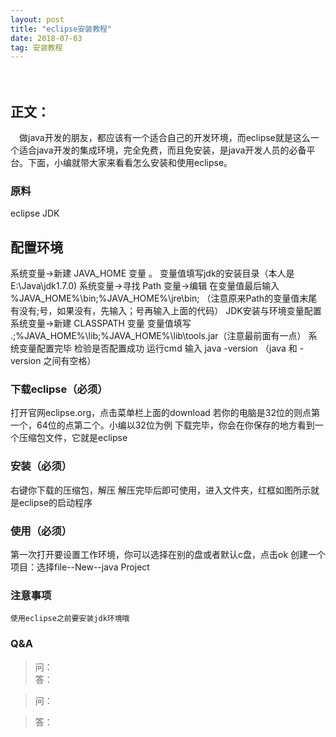 ```yaml
---
layout: post
title: "eclipse安装教程"
date: 2018-07-03 
tag: 安装教程 
---   
```

  　

## 正文：
　做java开发的朋友，都应该有一个适合自己的开发环境，而eclipse就是这么一个适合java开发的集成环境，完全免费，而且免安装，是java开发人员的必备平台。下面，小编就带大家来看看怎么安装和使用eclipse。
### 原料
   eclipse
   JDK
## 配置环境   
  
   系统变量→新建 JAVA_HOME 变量 。
   变量值填写jdk的安装目录（本人是 E:\Java\jdk1.7.0)
   系统变量→寻找 Path 变量→编辑
   在变量值最后输入 %JAVA_HOME%\bin;%JAVA_HOME%\jre\bin;
  （注意原来Path的变量值末尾有没有;号，如果没有，先输入；号再输入上面的代码）
   JDK安装与环境变量配置
   系统变量→新建 CLASSPATH 变量
   变量值填写   .;%JAVA_HOME%\lib;%JAVA_HOME%\lib\tools.jar（注意最前面有一点）
   系统变量配置完毕
   检验是否配置成功 运行cmd 输入 java -version （java 和 -version 之间有空格）

### 下载eclipse（必须）         
   打开官网eclipse.org，点击菜单栏上面的download
   若你的电脑是32位的则点第一个，64位的点第二个。小编以32位为例
   下载完毕，你会在你保存的地方看到一个压缩包文件，它就是eclipse
### 安装（必须）     
   右键你下载的压缩包，解压
   解压完毕后即可使用，进入文件夹，红框如图所示就是eclipse的启动程序
### 使用（必须）
   第一次打开要设置工作环境，你可以选择在别的盘或者默认c盘，点击ok
   创建一个项目：选择file--New--java Project

### 注意事项
    使用eclipse之前要安装jdk环境哦

### Q&A

> 问：     
> 答：

<p> </p>

> 问：

> 答：

<p> </p>



